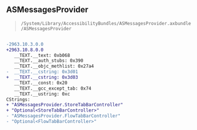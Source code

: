 ## ASMessagesProvider

> `/System/Library/AccessibilityBundles/ASMessagesProvider.axbundle/ASMessagesProvider`

```diff

-2963.10.3.0.0
+2963.10.8.0.0
   __TEXT.__text: 0xb068
   __TEXT.__auth_stubs: 0x390
   __TEXT.__objc_methlist: 0x27a4
-  __TEXT.__cstring: 0x3d01
+  __TEXT.__cstring: 0x3d03
   __TEXT.__const: 0x20
   __TEXT.__gcc_except_tab: 0x74
   __TEXT.__ustring: 0xc
CStrings:
+ "ASMessagesProvider.StoreTabBarController"
+ "Optional<StoreTabBarController>"
- "ASMessagesProvider.FlowTabBarController"
- "Optional<FlowTabBarController>"

```
